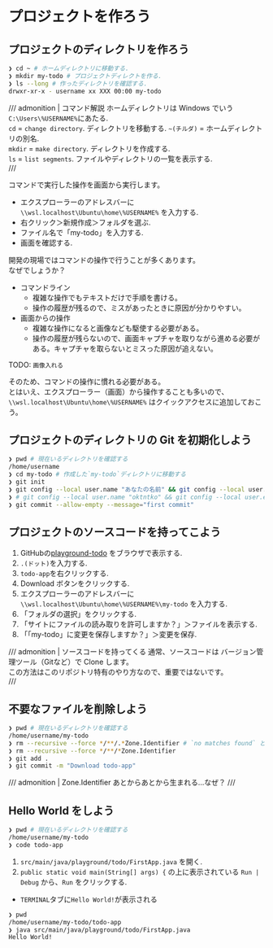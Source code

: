 # プロジェクトを作ろう

## プロジェクトのディレクトリを作ろう

```bash
❯ cd ~ # ホームディレクトリに移動する.
❯ mkdir my-todo # プロジェクトディレクトを作る.
❯ ls --long # 作ったディレクトリを確認する.
drwxr-xr-x - username xx XXX 00:00 my-todo
```

/// admonition | コマンド解説
ホームディレクトリは Windows でいう`C:\Users\%USERNAME%`にあたる.  
`cd` = `change directory`. ディレクトリを移動する. `~(チルダ)` = ホームディレクトリの別名.  
`mkdir` = `make directory`. ディレクトリを作成する.  
`ls` = `list segments`. ファイルやディレクトリの一覧を表示する.  
///

コマンドで実行した操作を画面から実行します。

- エクスプローラーのアドレスバーに `\\wsl.localhost\Ubuntu\home\%USERNAME%` を入力する.
- 右クリック＞新規作成＞フォルダを選ぶ.
- ファイル名で「my-todo」を入力する.
- 画面を確認する.

開発の現場ではコマンドの操作で行うことが多くあります。  
なぜでしょうか？  

- コマンドライン
  - 複雑な操作でもテキストだけで手順を書ける。
  - 操作の履歴が残るので、ミスがあったときに原因が分かりやすい。
- 画面からの操作
  - 複雑な操作になると画像なども駆使する必要がある。
  - 操作の履歴が残らないので、画面キャプチャを取りながら進める必要がある。キャプチャを取らないとミスった原因が追えない。

TODO: `画像入れる`

そのため、コマンドの操作に慣れる必要がある。  
とはいえ、エクスプローラー（画面）から操作することも多いので、  
`\\wsl.localhost\Ubuntu\home\%USERNAME%` はクイックアクセスに追加しておこう。

## プロジェクトのディレクトリの Git を初期化しよう

```bash
❯ pwd # 現在いるディレクトリを確認する
/home/username
❯ cd my-todo # 作成した`my-todo`ディレクトリに移動する
❯ git init
❯ git config --local user.name "あなたの名前" && git config --local user.email "あなたのメールアドレス"
❯ # git config --local user.name "oktntko" && git config --local user.email "oktntko@gmail.com"
❯ git commit --allow-empty --message="first commit"
```

## プロジェクトのソースコードを持ってこよう

1. GitHubの[playground-todo](https://github.com/oktntko/playground-todo) をブラウザで表示する.
2. `.(ドット)`を入力する.
3. `todo-app`を右クリックする.
4. Download ボタンをクリックする.
5. エクスプローラーのアドレスバーに `\\wsl.localhost\Ubuntu\home\%USERNAME%\my-todo` を入力する.
6. 「フォルダの選択」をクリックする.
7. 「サイトにファイルの読み取りを許可しますか？」＞ファイルを表示する.
8. 「「my-todo」に変更を保存しますか？」＞変更を保存.

/// admonition | ソースコードを持ってくる
通常、ソースコードは バージョン管理ツール（Gitなど）で Clone します。  
この方法はこのリポジトリ特有のやり方なので、重要ではないです。  
///

## 不要なファイルを削除しよう

```bash
❯ pwd # 現在いるディレクトリを確認する
/home/username/my-todo
❯ rm --recursive --force */**/.*Zone.Identifier # `no matches found` と出ても問題ない
❯ rm --recursive --force */**/*Zone.Identifier
❯ git add .
❯ git commit -m "Download todo-app"
```

/// admonition | Zone.Identifier
あとからあとから生まれる…なぜ？
///

## Hello World をしよう

```bash
❯ pwd # 現在いるディレクトリを確認する
/home/username/my-todo
❯ code todo-app
```

1. `src/main/java/playground/todo/FirstApp.java` を開く.
2. `public static void main(String[] args) {` の上に表示されている `Run | Debug` から、`Run` をクリックする.
  - `TERMINAL`タブに`Hello World!`が表示される

```bash
❯ pwd
/home/username/my-todo/todo-app
❯ java src/main/java/playground/todo/FirstApp.java
Hello World!
```
